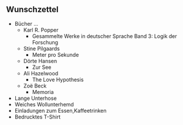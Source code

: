 ## Wunschzettel
* Bücher ...
  * Karl R. Popper
    * Gesammelte Werke in deutscher Sprache Band 3: Logik der Forschung
  * Stine Pilgaards
    * Meter pro Sekunde
  * Dörte Hansen
    * Zur See
  * Ali Hazelwood 
    * The Love Hypothesis
  * Zoë Beck
    * Memoria
* Lange Unterhose
* Weiches Wollunterhemd
* Einladungen zum Essen,Kaffeetrinken
* Bedrucktes T-Shirt
